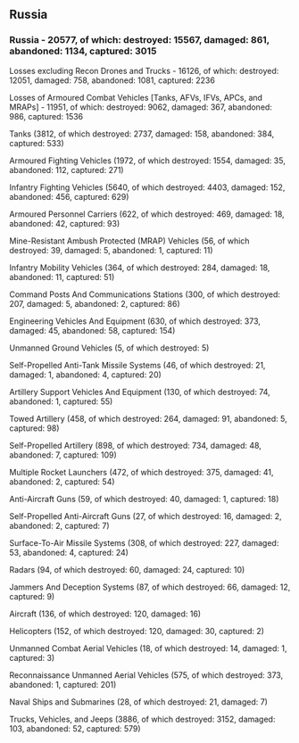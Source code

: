 
 
 ## Russia
 
 ### Russia - 20577, of which: destroyed: 15567, damaged: 861, abandoned: 1134, captured: 3015

 Losses excluding Recon Drones and Trucks - 16126, of which: destroyed: 12051, damaged: 758, abandoned: 1081, captured: 2236

 Losses of Armoured Combat Vehicles [Tanks, AFVs, IFVs, APCs, and MRAPs] - 11951, of which: destroyed: 9062, damaged: 367, abandoned: 986, captured: 1536

 

 

 Tanks (3812, of which destroyed: 2737, damaged: 158, abandoned: 384, captured: 533)

 Armoured Fighting Vehicles (1972, of which destroyed: 1554, damaged: 35, abandoned: 112, captured: 271)

 Infantry Fighting Vehicles (5640, of which destroyed: 4403, damaged: 152, abandoned: 456, captured: 629)

 Armoured Personnel Carriers (622, of which destroyed: 469, damaged: 18, abandoned: 42, captured: 93)

 Mine-Resistant Ambush Protected (MRAP) Vehicles (56, of which destroyed: 39, damaged: 5, abandoned: 1, captured: 11)

 Infantry Mobility Vehicles (364, of which destroyed: 284, damaged: 18, abandoned: 11, captured: 51)

 Command Posts And Communications Stations (300, of which destroyed: 207, damaged: 5, abandoned: 2, captured: 86)

 Engineering Vehicles And Equipment (630, of which destroyed: 373, damaged: 45, abandoned: 58, captured: 154)

 Unmanned Ground Vehicles (5, of which destroyed: 5)

 Self-Propelled Anti-Tank Missile Systems (46, of which destroyed: 21, damaged: 1, abandoned: 4, captured: 20)

 Artillery Support Vehicles And Equipment (130, of which destroyed: 74, abandoned: 1, captured: 55)

 Towed Artillery (458, of which destroyed: 264, damaged: 91, abandoned: 5, captured: 98)

 Self-Propelled Artillery (898, of which destroyed: 734, damaged: 48, abandoned: 7, captured: 109)

 Multiple Rocket Launchers (472, of which destroyed: 375, damaged: 41, abandoned: 2, captured: 54)

 Anti-Aircraft Guns (59, of which destroyed: 40, damaged: 1, captured: 18)

 Self-Propelled Anti-Aircraft Guns (27, of which destroyed: 16, damaged: 2, abandoned: 2, captured: 7)

 Surface-To-Air Missile Systems (308, of which destroyed: 227, damaged: 53, abandoned: 4, captured: 24)

 Radars (94, of which destroyed: 60, damaged: 24, captured: 10)

 Jammers And Deception Systems (87, of which destroyed: 66, damaged: 12, captured: 9)

 Aircraft (136, of which destroyed: 120, damaged: 16)

 Helicopters (152, of which destroyed: 120, damaged: 30, captured: 2)

 Unmanned Combat Aerial Vehicles (18, of which destroyed: 14, damaged: 1, captured: 3)

 Reconnaissance Unmanned Aerial Vehicles (575, of which destroyed: 373, abandoned: 1, captured: 201)

 Naval Ships and Submarines (28, of which destroyed: 21, damaged: 7)

 Trucks, Vehicles, and Jeeps (3886, of which destroyed: 3152, damaged: 103, abandoned: 52, captured: 579)

